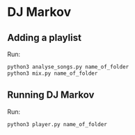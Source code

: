 # DJ Markov

## Adding a playlist
Run:

```bash
python3 analyse_songs.py name_of_folder
python3 mix.py name_of_folder
```

## Running DJ Markov
Run:

```bash
python3 player.py name_of_folder
```
